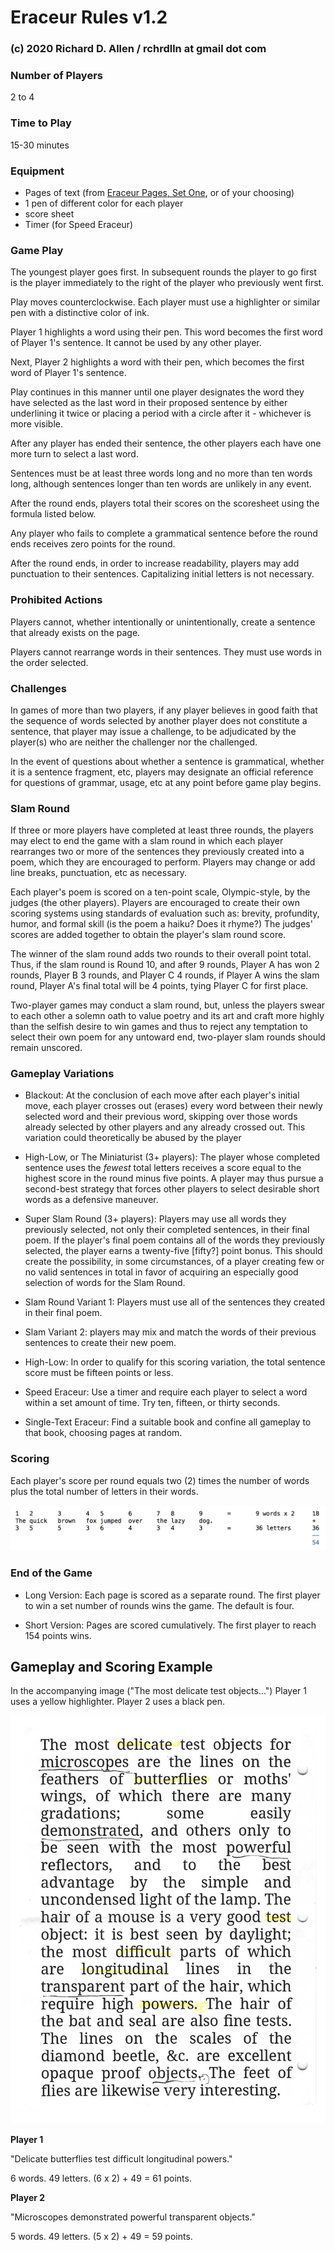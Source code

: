 # Eraceur Rules v1.2
### (c) 2020 Richard D. Allen / rchrdlln at gmail dot com

### Number of Players

2 to 4

### Time to Play 

15-30 minutes

### Equipment

+ Pages of text (from [Eraceur Pages, Set One](https://www.github.com/rchrdlln/eraceur/blob/master/Eraceur_Pages_Set_One.pdf), or of your choosing)
+ 1 pen of different color for each player
+ score sheet
+ Timer (for Speed Eraceur)

### Game Play

The youngest player goes first. In subsequent rounds the player to go first is the player immediately to the right of the player who previously went first. 

Play moves counterclockwise. Each player must use a highlighter or similar pen with a distinctive color of ink.

Player 1 highlights a word using their pen. This word becomes the first word of Player 1's sentence. It cannot be used by any other player. 

Next, Player 2 highlights a word with their pen, which becomes the first word of Player 1's sentence. 

Play continues in this manner until one player designates the word they have selected as the last word in their proposed sentence by either underlining it twice or placing a period with a circle after it - whichever is more visible. 

After any player has ended their sentence, the other players each have one more turn to select a last word. 

Sentences must be at least three words long and no more than ten words long, although sentences longer than ten words are unlikely in any event. 

After the round ends, players total their scores on the scoresheet using the formula listed below.

Any player who fails to complete a grammatical sentence before the round ends receives zero points for the round.

After the round ends, in order to increase readability, players may add punctuation to their sentences. Capitalizing initial letters is not necessary. 

### Prohibited Actions

Players cannot, whether intentionally or unintentionally, create a sentence that already exists on the page. 

Players cannot rearrange words in their sentences. They must use words in the order selected. 

### Challenges

In games of more than two players, if any player believes in good faith that the sequence of words selected by another player does not constitute a sentence, that player may issue a challenge, to be adjudicated by the player(s) who are neither the challenger nor the challenged. 

In the event of questions about whether a sentence is grammatical, whether it is a sentence fragment, etc, players may designate an official reference for questions of grammar, usage, etc at any point before game play begins. 


### Slam Round

If three or more players have completed at least three rounds, the players may elect to end the game with a slam round in which each player rearranges two or more of the sentences they previously created into a poem, which they are encouraged to perform. Players may change or add line breaks, punctuation, etc as necessary.

Each player's poem is scored on a ten-point scale, Olympic-style, by the judges (the other players). Players are encouraged to create their own scoring systems using standards of evaluation such as: brevity, profundity, humor, and formal skill (is the poem a haiku? Does it rhyme?) The judges' scores are added together to obtain the player's slam round score.   

The winner of the slam round adds two rounds to their overall point total. Thus, if the slam round is Round 10, and after 9 rounds, Player A has won 2 rounds, Player B 3 rounds, and Player C 4 rounds, if Player A wins the slam round, Player A's final total will be 4 points, tying Player C for first place. 

Two-player games may conduct a slam round, but, unless the players swear to each other a solemn oath to value poetry and its art and craft more highly than the selfish desire to win games and thus to reject any temptation to select their own poem for any untoward end, two-player slam rounds should remain unscored.   


### Gameplay Variations

+ Blackout: At the conclusion of each move after each player's initial move, each player crosses out (erases) every word between their newly selected word and their previous word, skipping over those words already selected by other players and any already crossed out. This variation could theoretically be abused by the player 

+ High-Low, or The Miniaturist (3+ players): The player whose completed sentence uses the _fewest_ total letters receives a score equal to the highest score in the round minus five points. A player may thus pursue a second-best strategy that forces other players to select desirable short words as a defensive maneuver.

+ Super Slam Round (3+ players): Players may use all words they previously selected, not only their completed sentences, in their final poem. If the player's final poem contains all of the words they previously selected, the player earns a twenty-five [fifty?] point bonus. This should create the possibility, in some circumstances, of a player creating few or no valid sentences in total in favor of acquiring an especially good selection of words for the Slam Round. 

+ Slam Round Variant 1: Players must use all of the sentences they created in their final poem.

+ Slam Variant 2: players may mix and match the words of their previous sentences to create their new poem. 

+ High-Low: In order to qualify for this scoring variation, the total sentence score must be fifteen points or less. 

+ Speed Eraceur: Use a timer and require each player to select a word within a set amount of time. Try ten, fifteen, or thirty seconds. 

+ Single-Text Eraceur: Find a suitable book and confine all gameplay to that book, choosing pages at random. 

### Scoring

Each player's score per round equals two (2) times the number of words plus the total number of letters in their words. 

![scoring example demonstrating that the phrase "the quick brown fox jumps over the lazy dog," with 9 words and 36 letters, is worth 54 points](Eraceur_Scoring_Calc.png)


### End of the Game

+ Long Version: Each page is scored as a separate round. The first player to win a set number of rounds wins the game. The default is four.

+ Short Version: Pages are scored cumulatively. The first player to reach 154 points wins. 


## Gameplay and Scoring Example

In the accompanying image ("The most delicate test objects...") Player 1 uses a yellow highlighter. Player 2 uses a black pen. 

![scoring example for one round of game with two players](Eraceur_Scoring_Sample.jpg)

**Player 1**

"Delicate butterflies test difficult longitudinal powers."

6 words. 49 letters. (6 x 2) + 49 = 61 points. 

**Player 2**

"Microscopes demonstrated powerful transparent objects."

5 words. 49 letters. (5 x 2) + 49 = 59 points. 




